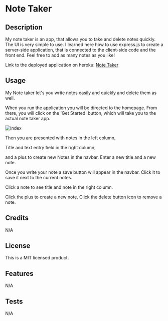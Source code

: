 # Note Taker

## Description

My note taker is an app, that allows you to take and delete notes quickly.
The UI is very simple to use.
I learned here how to use express.js to create a server-side application, that is connected to the client-side code and the front end.
Feel free to add as many notes as you like!

Link to the deployed application on heroku: [Note Taker](https://stark-lowlands-09654-dbf24e2cd0cc.herokuapp.com/)

## Usage

My Note taker let's you write notes easily and quickly and delete them as well.

When you run the application you will be directed to the homepage. From there, you will click on the 'Get Started' button, which will take you to the actual note taker app.

![index](https://github.com/Samm1911//Express.js-Note-Taker/Express.js-Note-Taker/pix/1.png)

Then you are presented with notes in the left column,

Title and text entry field in the right column,

and a plus to create new Notes in the navbar.
Enter a new title and a new note.

Once you write your note a save button will appear in the navbar. Click it to save it next to the current notes.

Click a note to see title and note in the right column.

Click the plus to create a new note.
Click the delete button icon to remove a note.

## Credits

N/A

## License

This is a MIT licensed product.

## Features

N/A

## Tests

N/A
